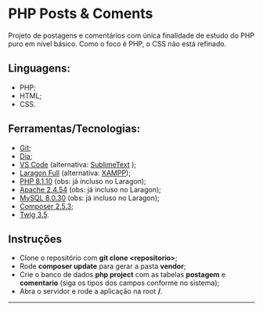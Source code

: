 # PHP Posts & Coments
Projeto de postagens e comentários com única finalidade de estudo do PHP puro em nível básico.
Como o foco é PHP, o CSS não está refinado.
## Linguagens:
- PHP;
- HTML;
- CSS.
## Ferramentas/Tecnologias:
- [Git](https://git-scm.com/downloads);
- [Dia](http://dia-installer.de/);
- [VS Code](https://code.visualstudio.com/download) (alternativa: [SublimeText](https://www.sublimetext.com/) );
- [Laragon Full](https://laragon.org/download/index.html) (alternativa: [XAMPP](https://www.apachefriends.org/pt_br/download.html));
- [PHP 8.1.10](https://www.php.net/downloads.php) (obs: já incluso no Laragon);
- [Apache 2.4.54](https://httpd.apache.org/download.cgi) (obs: já incluso no Laragon);
- [MySQL 8.0.30](https://www.mysql.com/downloads/) (obs: já incluso no Laragon);
- [Composer 2.5.3](https://getcomposer.org/download/);
- [Twig 3.5](https://github.com/twigphp/Twig).

## Instruções
- Clone o repositório com **git clone \<repositorio\>**;
- Rode **composer update** para gerar a pasta **vendor**;
- Crie o banco de dados **php project** com as tabelas **postagem** e **comentario** (siga os tipos dos campos conforme no sistema); 
- Abra o servidor e rode a aplicação na root **/**.
---